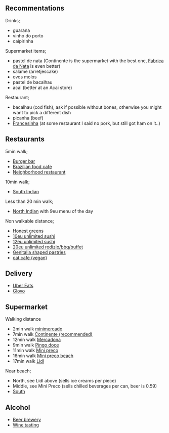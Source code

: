 
## Recommentations

Drinks;
- guarana
- vinho do porto
- caipirinha


Supermarket items;
- pastel de nata (Continente is the supermarket with the best one, [Fabrica da Nata](geo:41.149129,-8.606054?q=41.149129,-8.606054(Fabrica+da+Nata)) is even better)
- salame (arretjescake)
- ovos molos
- pastel de bacalhau
- acai (better at an Acai store)

Restaurant;
- bacalhau (cod fish), ask if possible without bones, otherwise you might want to pick a different dish
- picanha (beef)
- [Francesinha](https://cafesantiago.pt/#francesinha) (at some restaurant I said no pork, but still got ham on it..)


## Restaurants

5min walk;
- [Burger bar](geo:41.179112,-8.675373?q=41.179112,-8.675373(Burru's+slow+meat))
- [Brazilian food cafe](geo:41.180424,-8.679084?q=41.1803545,41.180424,-8.679084(Taska+do+Brazuca+-+Caf%C3%A9+e+Restaurante+Brasileiro))
- [Neighborhood restaurant](geo:41.180847,-8.678378?q=41.180847,-8.678378(Mister+Bombastic))

10min walk;
- [South Indian](geo:41.179693,-8.683621?q=41.179693,-8.683621(Restaurante+Swaad))

Less than 20 min walk;
- [North Indian](geo:41.179283,-8.689423?q=41.179283,-8.689423(Masala+Magic+Indian+Tandoori+Resturante)) with 9eu menu of the day


Non walkable distance;
- [Honest greens](geo:41.147866,-8.606494?q=41.147866,-8.606494(Honest+Greens+Santa+Catarina))
- [10eu unlimited sushi](geo:41.1442991,-8.60569?q=41.1442991,-8.60569(Tokyo+Sushi))
- [12eu unlimited sushi](geo:41.1551498,-8.628450?q=41.1551498,-8.628450(Rakuya+Restaurante+Japon%C3%AAs))
- [20eu unlimited rodizio/bbq/buffet](geo:41.180965,-8.654543?q=41.180965,-8.654543(Fogo+de+Ch%C3%A3o+Norte+Shopping))
- [Genitalia shaped pastries](geo:41.1471708,-8.61708?q=41.1471708,-8.61708(Pirocaria))
- [cat cafe (vegan)](geo:41.145912,-8.597657?q=41.145912,-8.597657(O+Porto+dos+gatos))


## Delivery

- [Uber Eats](https://www.ubereats.com/pt-en/feed?diningMode=DELIVERY&pl=JTdCJTIyYWRkcmVzcyUyMiUzQSUyMlIuJTIwQXVzdHIlQzMlQTFsaWFzJTIwMzQwJTIyJTJDJTIycmVmZXJlbmNlJTIyJTNBJTIyQ2hJSnV3eVJOa1J2SkEwUklSMWk2UGdTUk1zJTIyJTJDJTIycmVmZXJlbmNlVHlwZSUyMiUzQSUyMmdvb2dsZV9wbGFjZXMlMjIlMkMlMjJsYXRpdHVkZSUyMiUzQTQxLjE4MTE2JTJDJTIybG9uZ2l0dWRlJTIyJTNBLTguNjc1NDc2JTdE)
- [Glovo](https://glovoapp.com/pt/en/porto/)

## Supermarket

Walking distance
- 2min walk [minimercado](geo:41.180190,-8.675155?q=41.180190,-8.675155(Minimercado+costa))
- 7min walk [Continente (recommended)](geo:41.1790924,-8.6808559?q=41.1790924,-8.6808559(Continente+Bom+Dia))
- 12min walk [Mercadona](geo:41.177139,-8.682037?q=41.177139,-8.682037(Mercadona))
- 9min walk [Pingo doce](geo:41.180885,-8.682489?q=41.180885,-8.682489(Pingo+Doce))
- 11min walk [Mini preco](geo:41.184996,-8.681085?q=41.184996,-8.681085(Minipreco))
- 16min walk [Mini preco beach](geo:41.178517,-8.688901?q=41.178517,-8.688901(Minipre%C3%A7o))
- 17min walk [Lidl](geo:41.179610,-8.690402?q=41.179610,-8.690402(Lidl+Matosinhos+Sul))

Near beach;
- North, see Lidl above (sells ice creams per piece)
- Middle, see Mini Preco (sells chilled beverages per can, beer is 0.59)
- [South](geo:41.175230,-8.688930?q=41.175230,-8.688930(Pingo+Doce))


## Alcohol

- [Beer brewery](https://www.cervejacolossus.pt/home)
- [Wine tasting](https://blog.winetourismportugal.com/10-wine-tours-you-cant-miss-in-porto)

